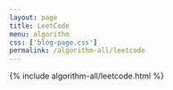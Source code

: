 ```yaml
---
layout: page
title: LeetCode
menu: algorithm
css: ['blog-page.css']
permalink: /algorithm-all/leetcode
---
```


{% include algorithm-all/leetcode.html %}
